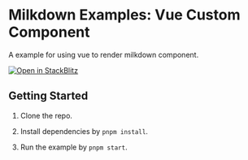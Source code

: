 # Milkdown Examples: Vue Custom Component

A example for using vue to render milkdown component.

[![Open in StackBlitz](https://developer.stackblitz.com/img/open_in_stackblitz.svg)](https://stackblitz.com/github/Milkdown/examples/tree/main/vue-custom-component)

## Getting Started

1. Clone the repo.

2. Install dependencies by `pnpm install`.

3. Run the example by `pnpm start`.
